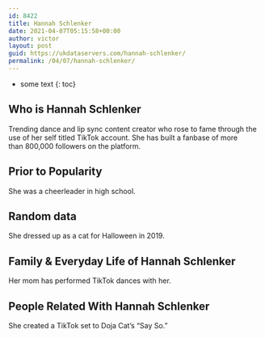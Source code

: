 ```yaml
---
id: 8422
title: Hannah Schlenker
date: 2021-04-07T05:15:58+00:00
author: victor
layout: post
guid: https://ukdataservers.com/hannah-schlenker/
permalink: /04/07/hannah-schlenker/
---
```


* some text
{: toc}


## Who is Hannah Schlenker



Trending dance and lip sync content creator who rose to fame through the use of her self titled TikTok account. She has built a fanbase of more than 800,000 followers on the platform.

                
                
                
## Prior to Popularity



She was a cheerleader in high school.

                
                
                
## Random data



She dressed up as a cat for Halloween in 2019. 

                
                
                
## Family & Everyday Life of Hannah Schlenker



Her mom has performed TikTok dances with her. 

                
                
                
## People Related With Hannah Schlenker



She created a TikTok set to Doja Cat&#8217;s &#8220;Say So.&#8221; 

                
              
            
          
          
          